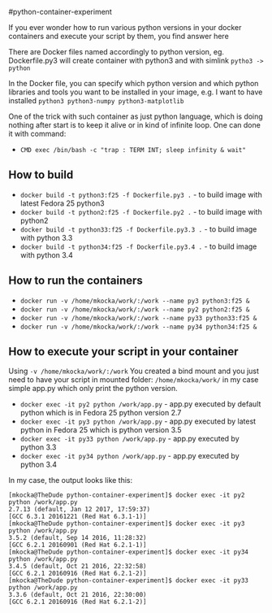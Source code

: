 #python-container-experiment

If you ever wonder how to run various python versions in your docker containers and execute your script by them, you find answer here 

There are Docker files named accordingly to python version, eg. Dockerfile.py3 will create container with python3 and with simlink `pytho3 -> python` 

In the Docker file, you can specify which python version and which python libraries and tools you want to be installed in your image, e.g. I want to have installed `python3 python3-numpy python3-matplotlib`

One of the trick with such container as just python language, which is doing nothing after start is to keep it alive or in kind of infinite loop. One can done it with command:
 * `CMD exec /bin/bash -c "trap : TERM INT; sleep infinity & wait"`

## How to build

 * `docker build -t python3:f25 -f Dockerfile.py3 .` - to build image with latest Fedora 25 python3 
 * `docker build -t python2:f25 -f Dockerfile.py2 .` - to build image with python2 
 * `docker build -t python33:f25 -f Dockerfile.py3.3 .` - to build image with python 3.3 
 * `docker build -t python34:f25 -f Dockerfile.py3.4 .` - to build image with python 3.4  

## How to run the containers 

 * `docker run -v /home/mkocka/work/:/work --name py3 python3:f25 &`
 * `docker run -v /home/mkocka/work/:/work --name py2 python2:f25 &`
 * `docker run -v /home/mkocka/work/:/work --name py33 python33:f25 &`
 * `docker run -v /home/mkocka/work/:/work --name py34 python34:f25 &`

## How to execute your script in your container 
 
Using `-v /home/mkocka/work/:/work` You created a bind mount and you just need to have your script in mounted folder: `/home/mkocka/work/` in my case simple app.py which only print the python version. 

 * `docker exec -it py2 python /work/app.py` - app.py executed by default python which is in Fedora 25 python version 2.7 
 * `docker exec -it py3 python /work/app.py` - app.py executed by latest python in Fedora 25 which is python version 3.5
 * `docker exec -it py33 python /work/app.py` - app.py executed by python 3.3
 * `docker exec -it py34 python /work/app.py` - app.py executed by python 3.4

In my case, the output looks like this: 

`[mkocka@TheDude python-container-experiment]$ docker exec -it py2 python /work/app.py` <br />
`2.7.13 (default, Jan 12 2017, 17:59:37)`  <br />
`[GCC 6.3.1 20161221 (Red Hat 6.3.1-1)]` <br />
`[mkocka@TheDude python-container-experiment]$ docker exec -it py3 python /work/app.py` <br />
`3.5.2 (default, Sep 14 2016, 11:28:32)`  <br />
`[GCC 6.2.1 20160901 (Red Hat 6.2.1-1)]` <br />
`[mkocka@TheDude python-container-experiment]$ docker exec -it py34 python /work/app.py`<br />
`3.4.5 (default, Oct 21 2016, 22:32:58)` <br />
`[GCC 6.2.1 20160916 (Red Hat 6.2.1-2)]`<br />
`[mkocka@TheDude python-container-experiment]$ docker exec -it py33 python /work/app.py`<br />
`3.3.6 (default, Oct 21 2016, 22:30:00)`<br />
`[GCC 6.2.1 20160916 (Red Hat 6.2.1-2)]`<br />



